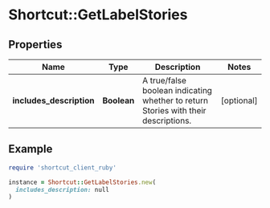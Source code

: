 # Shortcut::GetLabelStories

## Properties

| Name | Type | Description | Notes |
| ---- | ---- | ----------- | ----- |
| **includes_description** | **Boolean** | A true/false boolean indicating whether to return Stories with their descriptions. | [optional] |

## Example

```ruby
require 'shortcut_client_ruby'

instance = Shortcut::GetLabelStories.new(
  includes_description: null
)
```

